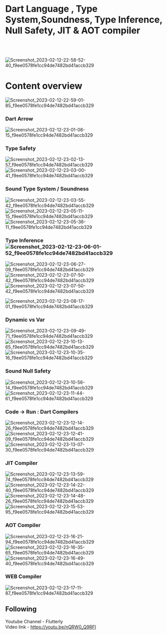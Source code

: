 # Dart Language , Type System,Soundness, Type Inference, Null Safety, JIT & AOT compiler
<br><br>

[]()

![Screenshot_2023-02-12-22-58-52-40_f9ee0578fe1cc94de7482bd41accb329](https://user-images.githubusercontent.com/95464865/218328489-cd57813f-f44f-445e-8455-988f50b10b78.jpg)

# Content overview
![Screenshot_2023-02-12-22-59-01-85_f9ee0578fe1cc94de7482bd41accb329](https://user-images.githubusercontent.com/95464865/218328491-c9962278-7503-4e3a-9ba2-58754f5d138f.jpg)

### Dart Arrow
![Screenshot_2023-02-12-23-01-08-15_f9ee0578fe1cc94de7482bd41accb329](https://user-images.githubusercontent.com/95464865/218328540-68009ee5-49c3-4c93-9c27-f2fb1d0326b9.jpg)

### Type Safety
![Screenshot_2023-02-12-23-02-13-57_f9ee0578fe1cc94de7482bd41accb329](https://user-images.githubusercontent.com/95464865/218328570-46521a81-b507-47d8-9b6c-8ebbd87f67bc.jpg)
![Screenshot_2023-02-12-23-03-00-41_f9ee0578fe1cc94de7482bd41accb329](https://user-images.githubusercontent.com/95464865/218328574-2b17d197-d71e-463f-9a28-9ff0444f4047.jpg)

### Sound Type System / Soundness
![Screenshot_2023-02-12-23-03-55-42_f9ee0578fe1cc94de7482bd41accb329](https://user-images.githubusercontent.com/95464865/218328618-e73a62c1-9938-41b3-abc6-4b80c8ab0fa5.jpg)
![Screenshot_2023-02-12-23-05-11-15_f9ee0578fe1cc94de7482bd41accb329](https://user-images.githubusercontent.com/95464865/218328623-794844e4-2dac-4e13-a846-e871d82b1ee6.jpg)
![Screenshot_2023-02-12-23-05-36-11_f9ee0578fe1cc94de7482bd41accb329](https://user-images.githubusercontent.com/95464865/218328625-bcd9f2d8-61e4-40c8-97e9-36eb60e37d2a.jpg)

### Type Inference![Screenshot_2023-02-12-23-06-01-52_f9ee0578fe1cc94de7482bd41accb329](https://user-images.githubusercontent.com/95464865/218328641-7364ef13-bf90-4692-8210-6e6bc09e796e.jpg)
![Screenshot_2023-02-12-23-06-27-09_f9ee0578fe1cc94de7482bd41accb329](https://user-images.githubusercontent.com/95464865/218328647-8e0d99c2-3e7d-4ae4-b765-aeed2ede59a3.jpg)
![Screenshot_2023-02-12-23-07-50-42_f9ee0578fe1cc94de7482bd41accb329](https://user-images.githubusercontent.com/95464865/218328653-65e7839b-6638-4097-acc1-2cea17cf692a.jpg)
![Screenshot_2023-02-12-23-07-50-42_f9ee0578fe1cc94de7482bd41accb329](https://user-images.githubusercontent.com/95464865/218328680-2b33f2ef-10a0-4bf1-809e-42e63a09753d.jpg)

![Screenshot_2023-02-12-23-08-17-01_f9ee0578fe1cc94de7482bd41accb329](https://user-images.githubusercontent.com/95464865/218328692-eedfdc0c-789e-4bfb-b73f-210f113251ff.jpg)

### Dynamic vs Var

![Screenshot_2023-02-12-23-09-49-71_f9ee0578fe1cc94de7482bd41accb329](https://user-images.githubusercontent.com/95464865/218328711-731557e5-40e5-4b79-869e-01281db1b860.jpg)
![Screenshot_2023-02-12-23-10-13-65_f9ee0578fe1cc94de7482bd41accb329](https://user-images.githubusercontent.com/95464865/218328713-861da205-e6d5-46bd-a4af-3d82586c1db2.jpg)
![Screenshot_2023-02-12-23-10-35-16_f9ee0578fe1cc94de7482bd41accb329](https://user-images.githubusercontent.com/95464865/218328718-c7a2e6f4-e639-4d39-807d-1b178c62fc3a.jpg)


### Sound Null Safety 
![Screenshot_2023-02-12-23-10-56-14_f9ee0578fe1cc94de7482bd41accb329](https://user-images.githubusercontent.com/95464865/218328741-a37dfb1d-e873-4664-97cd-9d7684cdcb76.jpg)
![Screenshot_2023-02-12-23-11-44-61_f9ee0578fe1cc94de7482bd41accb329](https://user-images.githubusercontent.com/95464865/218328777-37ccce04-597e-4d6e-86c1-e004fc200246.jpg)

### Code -> Run : Dart Compilers
![Screenshot_2023-02-12-23-12-14-26_f9ee0578fe1cc94de7482bd41accb329](https://user-images.githubusercontent.com/95464865/218328835-98cc01fa-249c-4ca3-ad99-0609765633da.jpg)
![Screenshot_2023-02-12-23-12-41-09_f9ee0578fe1cc94de7482bd41accb329](https://user-images.githubusercontent.com/95464865/218328840-7b4f379a-8a08-4cd4-aa9b-3b3ed55dd2e7.jpg)
![Screenshot_2023-02-12-23-13-07-30_f9ee0578fe1cc94de7482bd41accb329](https://user-images.githubusercontent.com/95464865/218328847-86471514-43fd-4388-8d73-e21ff4fb3ce3.jpg)


### JIT Compiler
![Screenshot_2023-02-12-23-13-59-74_f9ee0578fe1cc94de7482bd41accb329](https://user-images.githubusercontent.com/95464865/218328860-795fde07-b862-4731-8685-2a4611bc0740.jpg)
![Screenshot_2023-02-12-23-14-22-40_f9ee0578fe1cc94de7482bd41accb329](https://user-images.githubusercontent.com/95464865/218328862-866529d1-dafc-48ac-a79a-9af8e088426e.jpg)
![Screenshot_2023-02-12-23-14-48-26_f9ee0578fe1cc94de7482bd41accb329](https://user-images.githubusercontent.com/95464865/218328863-cec8c123-d045-498d-b8d5-ebd22245aa42.jpg)
![Screenshot_2023-02-12-23-15-53-95_f9ee0578fe1cc94de7482bd41accb329](https://user-images.githubusercontent.com/95464865/218328865-94cf7ee0-a7f5-4207-9f39-5f2994183c85.jpg)


### AOT Compiler
![Screenshot_2023-02-12-23-16-21-94_f9ee0578fe1cc94de7482bd41accb329](https://user-images.githubusercontent.com/95464865/218328910-310d4d4d-e934-4e2e-ab0e-6af5cebb71e0.jpg)
![Screenshot_2023-02-12-23-16-35-65_f9ee0578fe1cc94de7482bd41accb329](https://user-images.githubusercontent.com/95464865/218328915-e59e6c90-eb04-4b20-8c32-64e58a9412c8.jpg)
![Screenshot_2023-02-12-23-16-49-40_f9ee0578fe1cc94de7482bd41accb329](https://user-images.githubusercontent.com/95464865/218328920-9280f614-8481-429e-abe7-0f23cf89a77c.jpg)


### WEB Compiler
![Screenshot_2023-02-12-23-17-11-87_f9ee0578fe1cc94de7482bd41accb329](https://user-images.githubusercontent.com/95464865/218328941-7e3439a4-d09e-4e34-8c7c-e49de90a05dd.jpg)




## Following
Youtube Channel - Flutterly <br>
Video link - https://youtu.be/nQRW0_Q9RFI


